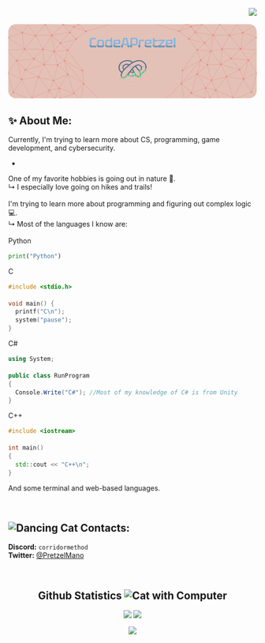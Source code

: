 <div align="right">

  ![](https://komarev.com/ghpvc/?username=CodeAPretzel&=green&label=Profile+Visits)

</div>

<img src="/git-readme-banner.png" alt="banner">

<br>

## ✨ About Me:

Currently, I'm trying to learn more about CS, programming, game development, and cybersecurity.

- 

One of my favorite hobbies is going out in nature 🌲.
<br>
↳ I especially love going on hikes and trails!
<br>
<br>
I'm trying to learn more about programming and figuring out complex logic 💻.
<br>
↳ Most of the languages I know are:
<br>
<br>
Python
```py
print("Python")
```
C
```c
#include <stdio.h>

void main() {
  printf("C\n");
  system("pause");
}
```
C#
```cs
using System;

public class RunProgram
{
  Console.Write("C#"); //Most of my knowledge of C# is from Unity
}
```
C++
```cpp
#include <iostream>

int main()
{
  std::cout << "C++\n";
}
```
And some terminal and web-based languages.

<br>

## <img src="https://emojis.slackmojis.com/emojis/images/1643514596/5999/meow_party.gif?1643514596" alt="Dancing Cat" height="30"> Contacts:

**Discord:** `corridormethod`
<br>
**Twitter:** [@PretzelMano](https://twitter.com/PretzelMano)

<br>

<div align="center">

  ## Github Statistics <img src="https://emojis.slackmojis.com/emojis/images/1643515023/10521/meow_code.gif?1643515023" alt="Cat with Computer" height="30">

<p>
  <picture>
    <source media="(prefers-color-scheme: dark)" srcset="https://streak-stats.demolab.com/?user=CodeAPretzel&theme=dark&background=00000000&ring=79FF97&fire=79FF97&currStreakNum=79FF97&currStreakLabel=79FF97&sideNums=FFFFFF&sideLabels=FFFFFF&currStreakNum=FFFFFF">
    <source media="(prefers-color-scheme: light)" srcset="https://streak-stats.demolab.com/?user=CodeAPretzel&theme=light&background=00000000&ring=57DD75&fire=57DD75&currStreakNum=57DD75&currStreakLabel=57DD75&sideNums=000000&sideLabels=000000&currStreakNum=000000">
    <img src="https://streak-stats.demolab.com/?user=CodeAPretzel&theme=light&background=00000000&ring=57DD75&fire=57DD75&currStreakNum=57DD75&currStreakLabel=57DD75&sideNums=000000&sideLabels=000000&currStreakNum=000000">
  </picture>
  <picture>
    <source media="(prefers-color-scheme: dark)" srcset="https://github-readme-stats.vercel.app/api?username=CodeAPretzel&show_icons=true&theme=dark&bg_color=00000000">
    <source media="(prefers-color-scheme: light)" srcset="https://github-readme-stats.vercel.app/api?username=CodeAPretzel&show_icons=true&theme=dark&bg_color=00000000&text_color=000000&&icon_color=57DD75&title_color=000000">
    <img src = "https://github-readme-stats.vercel.app/api?username=CodeAPretzel&show_icons=true&theme=dark&bg_color=00000000">
  </picture>
</p>
<be>
<p align="center">
  <img src="https://github-readme-stats.vercel.app/api/top-langs/?username=CodeAPretzel&theme=github_dark&hide_border=true&include_all_commits=true&count_private=true&layout=compact" width="35%">
</p>
